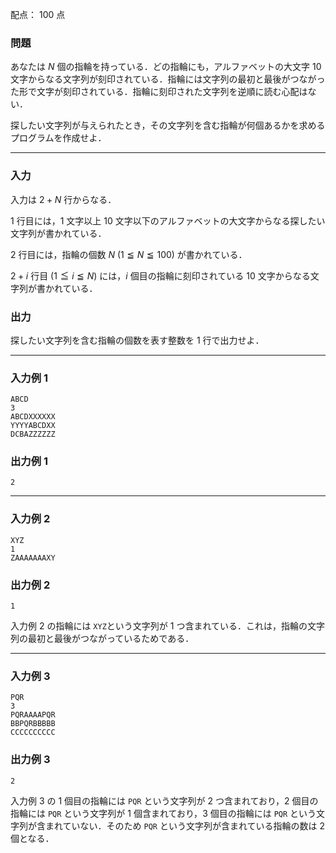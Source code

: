 配点： $100$ 点

### 問題
あなたは $N$ 個の指輪を持っている．どの指輪にも，アルファベットの大文字 $10$ 文字からなる文字列が刻印されている．指輪には文字列の最初と最後がつながった形で文字が刻印されている．指輪に刻印された文字列を逆順に読む心配はない．

探したい文字列が与えられたとき，その文字列を含む指輪が何個あるかを求めるプログラムを作成せよ．

---

### 入力
入力は $2 + N$ 行からなる．

$1$ 行目には，$1$ 文字以上 $10$ 文字以下のアルファベットの大文字からなる探したい文字列が書かれている．

$2$ 行目には，指輪の個数 $N$ ($1 \leqq N \leqq 100$) が書かれている．

$2+i$ 行目 ($1 \leqq i \leqq N$) には，$i$ 個目の指輪に刻印されている $10$ 文字からなる文字列が書かれている．

### 出力
探したい文字列を含む指輪の個数を表す整数を $1$ 行で出力せよ．

---

### 入力例 1
~~~
ABCD
3
ABCDXXXXXX
YYYYABCDXX
DCBAZZZZZZ
~~~

### 出力例 1
~~~
2
~~~

---

### 入力例 2
~~~
XYZ
1
ZAAAAAAAXY
~~~

### 出力例 2
~~~
1
~~~

入力例 $2$ の指輪には `XYZ`という文字列が $1$ つ含まれている．これは，指輪の文字列の最初と最後がつながっているためである．

---

### 入力例 3
~~~
PQR
3
PQRAAAAPQR
BBPQRBBBBB
CCCCCCCCCC
~~~

### 出力例 3
~~~
2
~~~

入力例 $3$ の $1$ 個目の指輪には `PQR` という文字列が $2$ つ含まれており，$2$ 個目の指輪には `PQR` という文字列が $1$ 個含まれており，$3$ 個目の指輪には `PQR` という文字列が含まれていない．そのため `PQR` という文字列が含まれている指輪の数は $2$ 個となる．
